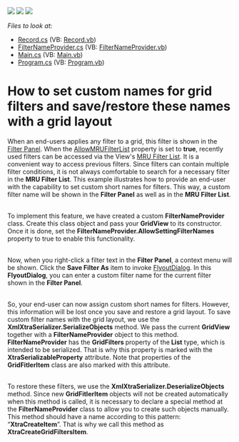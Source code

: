 <!-- default badges list -->
![](https://img.shields.io/endpoint?url=https://codecentral.devexpress.com/api/v1/VersionRange/128631455/15.2.4%2B)
[![](https://img.shields.io/badge/Open_in_DevExpress_Support_Center-FF7200?style=flat-square&logo=DevExpress&logoColor=white)](https://supportcenter.devexpress.com/ticket/details/T329217)
[![](https://img.shields.io/badge/📖_How_to_use_DevExpress_Examples-e9f6fc?style=flat-square)](https://docs.devexpress.com/GeneralInformation/403183)
<!-- default badges end -->
<!-- default file list -->
*Files to look at*:

* [Record.cs](./CS/WindowsApplication3/Data/Record.cs) (VB: [Record.vb](./VB/WindowsApplication3/Data/Record.vb))
* [FilterNameProvider.cs](./CS/WindowsApplication3/FilterNameProvider.cs) (VB: [FilterNameProvider.vb](./VB/WindowsApplication3/FilterNameProvider.vb))
* [Main.cs](./CS/WindowsApplication3/Main.cs) (VB: [Main.vb](./VB/WindowsApplication3/Main.vb))
* [Program.cs](./CS/WindowsApplication3/Program.cs) (VB: [Program.vb](./VB/WindowsApplication3/Program.vb))
<!-- default file list end -->
# How to set custom names for grid filters and save/restore these names with a grid layout


<p>When an end-users applies any filter to a grid, this filter is shown in the <a href="https://documentation.devexpress.com/#WindowsForms/CustomDocument1424">Filter Panel</a>. When the <a href="https://documentation.devexpress.com/WindowsForms/DevExpressXtraGridViewsBaseColumnViewOptionsFilter_AllowMRUFilterListtopic.aspx">AllowMRUFilterList</a> property is set to <strong>true</strong>, recently used filters can be accessed via the View's <a href="https://documentation.devexpress.com/WindowsForms/CustomDocument1448.aspx">MRU Filter List</a>. It is a convenient way to access previous filters. Since filters can contain multiple filter conditions, it is not always comfortable to search for a necessary filter in the <strong>MRU Filter List</strong>. This example illustrates how to provide an end-user with the capability to set custom short names for filters. This way, a custom filter name will be shown in the <strong>Filter Panel</strong> as well as in the <strong>MRU Filter List</strong>.<br><br></p>
<p>To implement this feature, we have created a custom <strong>FilterNameProvider</strong> class. Create this class object and pass your <strong>GridView</strong> to its constructor. Once it is done, set the <strong>FilterNameProvider.AllowSettingFilterNames</strong> property to true to enable this functionality.<br><br></p>
<p>Now, when you right-click a filter text in the <strong>Filter Panel</strong>, a context menu will be shown. Click the <strong>Save Filter As</strong> item to invoke <a href="https://documentation.devexpress.com/#WindowsForms/clsDevExpressXtraBarsDocking2010CustomizationFlyoutDialogtopic">FlyoutDialog</a>. In this <strong>FlyoutDialog</strong>, you can enter a custom filter name for the current filter shown in the <strong>Filter Panel</strong>.<br><br></p>
<p>So, your end-user can now assign custom short names for filters. However, this information will be lost once you save and restore a grid layout. To save custom filter names with the grid layout, we use the <strong>XmlXtraSerializer.SerializeObjects</strong> method. We pass the current <strong>GridView</strong> together with a <strong>FilterNameProvider</strong> object to this method. <strong>FilterNameProvider</strong> has the <strong>GridFilters </strong>property of the<strong> List<GridFitlerItem></strong> type, which is intended to be serialized. That is why this property is marked with the <strong>XtraSerializableProperty</strong> attribute. Note that properties of the <strong>GridFitlerItem</strong> class are also marked with this attribute.<br><br></p>
<p>To restore these filters, we use the <strong>XmlXtraSerializer.DeserializeObjects</strong> method. Since new <strong>GridFitlerItem</strong> objects will not be created automatically when this method is called, it is necessary to declare a special method at the <strong>FilterNameProvider</strong> class to allow you to create such objects manually. This method should have a name according to this pattern: “<strong>XtraCreate<PropertyName>Item</strong>”. That is why we call this method as <strong>XtraCreateGridFiltersItem</strong>. </p>

<br/>


